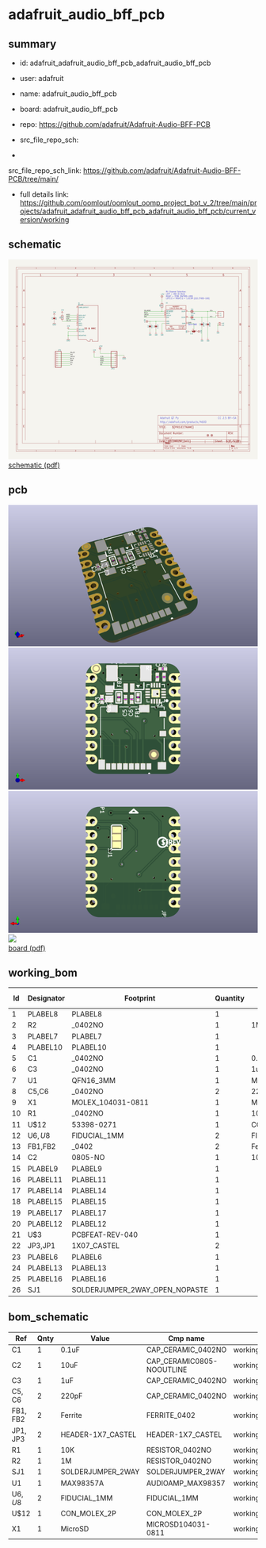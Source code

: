 # adafruit_audio_bff_pcb
 
## summary 
* id: adafruit_adafruit_audio_bff_pcb_adafruit_audio_bff_pcb
* user: adafruit
* name: adafruit_audio_bff_pcb
* board: adafruit_audio_bff_pcb
* repo: https://github.com/adafruit/Adafruit-Audio-BFF-PCB



* src_file_repo_sch: 
*
 src_file_repo_sch_link: https://github.com/adafruit/Adafruit-Audio-BFF-PCB/tree/main/
* full details link: https://github.com/oomlout/oomlout_oomp_project_bot_v_2/tree/main/projects/adafruit_adafruit_audio_bff_pcb_adafruit_audio_bff_pcb/current_version/working  

## schematic  
![](working_schematic_600.png)  
[schematic (pdf)](working_schematic.pdf)  

## pcb  
![](working_3d_600.png) 
![](working_3d_front_600.png)  
![](working_3d_back_600.png)  
![](working_600.png)  
[board (pdf)](working.pdf)  

## working_bom
| Id | Designator | Footprint | Quantity | Designation | Supplier and ref |  | None | 
| --- | --- | --- | --- | --- | --- | --- | --- | 
| 1 | PLABEL8 | PLABEL8 | 1 |  |  |  | [''] | 
| 2 | R2 | _0402NO | 1 | 1M |  |  | [''] | 
| 3 | PLABEL7 | PLABEL7 | 1 |  |  |  | [''] | 
| 4 | PLABEL10 | PLABEL10 | 1 |  |  |  | [''] | 
| 5 | C1 | _0402NO | 1 | 0.1uF |  |  | [''] | 
| 6 | C3 | _0402NO | 1 | 1uF |  |  | [''] | 
| 7 | U1 | QFN16_3MM | 1 | MAX98357A |  |  | [''] | 
| 8 | C5,C6 | _0402NO | 2 | 220pF |  |  | [''] | 
| 9 | X1 | MOLEX_104031-0811 | 1 | MicroSD |  |  | [''] | 
| 10 | R1 | _0402NO | 1 | 10K |  |  | [''] | 
| 11 | U$12 | 53398-0271 | 1 | CON_MOLEX_2P |  |  | [''] | 
| 12 | U$6,U$8 | FIDUCIAL_1MM | 2 | FIDUCIAL_1MM |  |  | [''] | 
| 13 | FB1,FB2 | _0402 | 2 | Ferrite |  |  | [''] | 
| 14 | C2 | 0805-NO | 1 | 10uF |  |  | [''] | 
| 15 | PLABEL9 | PLABEL9 | 1 |  |  |  | [''] | 
| 16 | PLABEL11 | PLABEL11 | 1 |  |  |  | [''] | 
| 17 | PLABEL14 | PLABEL14 | 1 |  |  |  | [''] | 
| 18 | PLABEL15 | PLABEL15 | 1 |  |  |  | [''] | 
| 19 | PLABEL17 | PLABEL17 | 1 |  |  |  | [''] | 
| 20 | PLABEL12 | PLABEL12 | 1 |  |  |  | [''] | 
| 21 | U$3 | PCBFEAT-REV-040 | 1 |  |  |  | [''] | 
| 22 | JP3,JP1 | 1X07_CASTEL | 2 |  |  |  | [''] | 
| 23 | PLABEL6 | PLABEL6 | 1 |  |  |  | [''] | 
| 24 | PLABEL13 | PLABEL13 | 1 |  |  |  | [''] | 
| 25 | PLABEL16 | PLABEL16 | 1 |  |  |  | [''] | 
| 26 | SJ1 | SOLDERJUMPER_2WAY_OPEN_NOPASTE | 1 |  |  |  | [''] | 


## bom_schematic
| Ref | Qnty | Value | Cmp name | Footprint | Description | Vendor | DNP | 
| --- | --- | --- | --- | --- | --- | --- | --- | 
| C1 | 1 | 0.1uF | CAP_CERAMIC_0402NO | working:_0402NO |  |  |  | 
| C2 | 1 | 10uF | CAP_CERAMIC0805-NOOUTLINE | working:0805-NO |  |  |  | 
| C3 | 1 | 1uF | CAP_CERAMIC_0402NO | working:_0402NO |  |  |  | 
| C5, C6 | 2 | 220pF | CAP_CERAMIC_0402NO | working:_0402NO |  |  |  | 
| FB1, FB2 | 2 | Ferrite | FERRITE_0402 | working:_0402 |  |  |  | 
| JP1, JP3 | 2 | HEADER-1X7_CASTEL | HEADER-1X7_CASTEL | working:1X07_CASTEL |  |  |  | 
| R1 | 1 | 10K | RESISTOR_0402NO | working:_0402NO |  |  |  | 
| R2 | 1 | 1M | RESISTOR_0402NO | working:_0402NO |  |  |  | 
| SJ1 | 1 | SOLDERJUMPER_2WAY | SOLDERJUMPER_2WAY | working:SOLDERJUMPER_2WAY_OPEN_NOPASTE |  |  |  | 
| U1 | 1 | MAX98357A | AUDIOAMP_MAX98357 | working:QFN16_3MM |  |  |  | 
| U$6, U$8 | 2 | FIDUCIAL_1MM | FIDUCIAL_1MM | working:FIDUCIAL_1MM |  |  |  | 
| U$12 | 1 | CON_MOLEX_2P | CON_MOLEX_2P | working:53398-0271 |  |  |  | 
| X1 | 1 | MicroSD | MICROSD104031-0811 | working:MOLEX_104031-0811 |  |  |  | 




